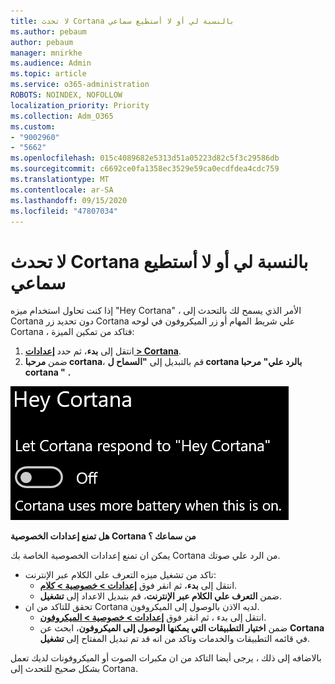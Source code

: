 ```yaml
---
title: لا تحدث Cortana بالنسبة لي أو لا أستطيع سماعي
ms.author: pebaum
author: pebaum
manager: mnirkhe
ms.audience: Admin
ms.topic: article
ms.service: o365-administration
ROBOTS: NOINDEX, NOFOLLOW
localization_priority: Priority
ms.collection: Adm_O365
ms.custom:
- "9002960"
- "5662"
ms.openlocfilehash: 015c4089682e5313d51a05223d82c5f3c29586db
ms.sourcegitcommit: c6692ce0fa1358ec3529e59ca0ecdfdea4cdc759
ms.translationtype: MT
ms.contentlocale: ar-SA
ms.lasthandoff: 09/15/2020
ms.locfileid: "47807034"
---
```

# <a name="cortana-doesnt-talk-to-me-or-cant-hear-me"></a>لا تحدث Cortana بالنسبة لي أو لا أستطيع سماعي

إذا كنت تحاول استخدام ميزه "Hey Cortana" ، الأمر الذي يسمح لك بالتحدث إلى Cortana دون تحديد زر Cortana علي شريط المهام أو زر الميكروفون في لوحه Cortana ، فتاكد من تمكين الميزة:

1. انتقل إلى **بدء**، ثم حدد **[إعدادات > Cortana](ms-settings:cortana?activationSource=GetHelp)**.
2. ضمن **مرحبا cortana**، قم بالتبديل إلى **"السماح ل cortana بالرد علي" مرحبا cortana "** **.**

![مرحبا Cortana](media/hey-cortana.png)

**هل تمنع إعدادات الخصوصية Cortana من سماعك ؟**

يمكن ان تمنع إعدادات الخصوصية الخاصة بك Cortana من الرد علي صوتك.
- تاكد من تشغيل ميزه التعرف علي الكلام عبر الإنترنت:
    - انتقل إلى **بدء**، ثم انقر فوق **[إعدادات > خصوصية > كلام](ms-settings:privacy-speech?activationSource=GetHelp)**.
    - ضمن **التعرف علي الكلام عبر الإنترنت**، قم بتبديل الاعداد إلى **تشغيل**.
- تحقق للتاكد من ان Cortana لديه الاذن بالوصول إلى الميكروفون. 
    - انتقل إلى بدء ، ثم انقر فوق **[إعدادات > خصوصية > الميكروفون](ms-settings:privacy-microphone?activationSource=GetHelp)**.
    - ضمن **اختيار التطبيقات التي يمكنها الوصول إلى الميكروفون**، ابحث عن **Cortana** في قائمه التطبيقات والخدمات وتاكد من انه قد تم تبديل المفتاح إلى **تشغيل**.

بالاضافه إلى ذلك ، يرجى أيضا التاكد من ان مكبرات الصوت أو الميكروفونات لديك تعمل بشكل صحيح للتحدث إلى Cortana.
